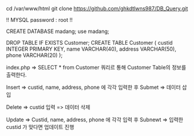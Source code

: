 cd /var/www/html
git clone https://github.com/ghkdtlwns987/DB_Query.git

!! MYSQL password : root !!

CREATE DATABASE madang;
use madang;

DROP TABLE IF EXISTS Customer;
CREATE TABLE  Customer (
  custid      INTEGER PRIMARY KEY,
  name        VARCHAR(40),
  address     VARCHAR(50),
  phone       VARCHAR(20)
);

index.php 
  => SELECT * from Customer 쿼리르 통해 Customer Table의 정보를 출력한다. 

Insert 
  => custid, name, address, phone 에 각각 입력한 후 Submet 
  => 데이터 삽입
  
Delete
  => custid 입력
  => 데이터 삭제
  
Update
  => Custid, name, address, phone 에 각각 입력 후 Subnewt
  => 입력한 custid 가 맞다면 업데이트 진행
